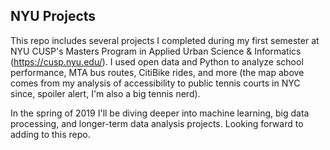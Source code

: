 ## NYU Projects

This repo includes several projects I completed during my first semester at NYU CUSP's Masters Program in Applied Urban Science & Informatics (https://cusp.nyu.edu/). I used open data and Python to analyze school performance, MTA bus routes, CitiBike rides, and more (the map above comes from my analysis of accessibility to public tennis courts in NYC since, spoiler alert, I'm also a big tennis nerd). 

In the spring of 2019 I'll be diving deeper into machine learning, big data processing, and longer-term data analysis projects. Looking forward to adding to this repo.